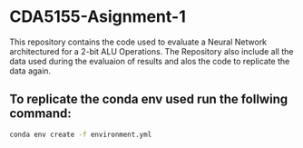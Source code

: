 # CDA5155-Asignment-1

This repository contains the code used to evaluate a Neural Network architectured for a 2-bit ALU Operations. 
The Repository also include all the data used during the evaluaion of results and alos the code to replicate the data again. 

## To replicate the conda env used run the follwing command:

```bash
conda env create -f environment.yml
```
